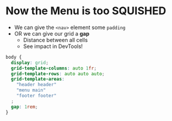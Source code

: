 # Now the Menu is too SQUISHED

- We can give the `<nav>` element some `padding`
- OR we can give our grid a **gap**
    - Distance between all cells
    - See impact in DevTools!

```css
body {
  display: grid;
  grid-template-columns: auto 1fr;
  grid-template-rows: auto auto auto;
  grid-template-areas:
    "header header"
    "menu main"
    "footer footer"
  ;
  gap: 1rem;
}
```
